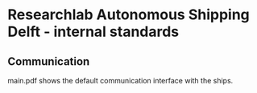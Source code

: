 # Researchlab Autonomous Shipping Delft - internal standards

## Communication 
main.pdf shows the default communication interface with the ships. 
